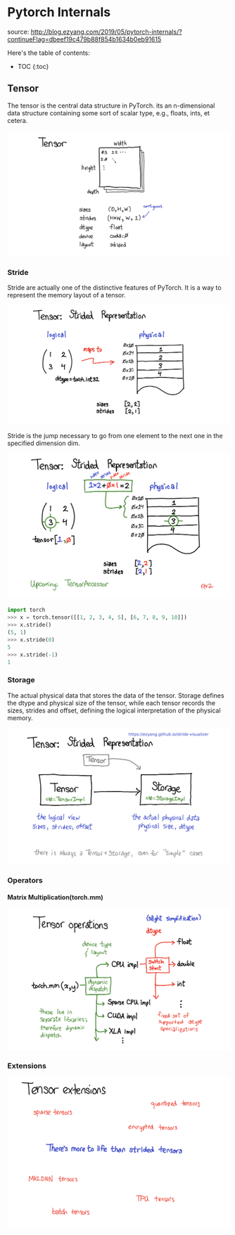 # Pytorch Internals

source: <http://blog.ezyang.com/2019/05/pytorch-internals/?continueFlag=dbeef19c479b88f854b1634b0eb91615>

Here's the table of contents:

- TOC
{:toc}

## Tensor

The tensor is the central data structure in PyTorch. its an n-dimensional data structure containing some sort of scalar type, e.g., floats, ints, et cetera.

![p1](/images/WX20240416-160518@2x.png)

### Stride

Stride are actually one of the distinctive features of PyTorch. It is a way to represent the memory layout of a tensor.

![p2](/images/WX20240416-161014@2x.png)

Stride is the jump necessary to go from one element to the next one in the specified dimension dim. 

![p3](/images/WX20240416-161902@2x.png)

```python
import torch
>>> x = torch.tensor([[1, 2, 3, 4, 5], [6, 7, 8, 9, 10]])
>>> x.stride()
(5, 1)
>>> x.stride(0)
5
>>> x.stride(-1)
1
```

### Storage

The actual physical data that stores the data of the tensor.
Storage defines the dtype and physical size of the tensor, while each tensor records the sizes, strides and offset, defining the logical interpretation of the physical memory.

![p4](/images/WX20240416-172607@2x.png)

### Operators

#### Matrix Multiplication(torch.mm)

![p5](/images/WX20240416-173444@2x.png)

### Extensions

![p6](/images/WX20240416-173716@2x.png)




